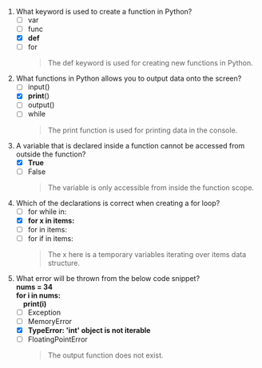 1. What keyword is used to create a function in Python?
    - [ ] var
    - [ ] func
    - [x] **def**
    - [ ] for
        > The def keyword is used for creating new functions in Python.

2. What functions in Python allows you to output data onto the screen?
    - [ ] input()
    - [x] **print**()
    - [ ] output()
    - [ ] while
        > The print function is used for printing data in the console.

3. A variable that is declared inside a function cannot be accessed from outside the function?
    - [x] **True**
    - [ ] False
        > The variable is only accessible from inside the function scope.

4. Which of the declarations is correct when creating a for loop?
    - [ ] for while in:
    - [x] **for x in items:**
    - [ ] for in items:
    - [ ] for if in items:
        > The x here is a temporary variables iterating over items data structure.

5. What error will be thrown from the below code snippet?
**<br/>nums = 34 <br/>
for i in nums:<br/>
&emsp;print(i)**
   - [ ] Exception
   - [ ] MemoryError
   - [x] **TypeError: 'int' object is not iterable**
   - [ ] FloatingPointError
      >  The output function does not exist.
